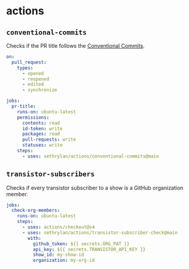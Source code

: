 # actions

## `conventional-commits`

Checks if the PR title follows the [Conventional Commits](https://www.conventionalcommits.org/en/v1.0.0/).

```yaml
on:
  pull_request:
    types:
      - opened
      - reopened
      - edited
      - synchronize

jobs:
  pr-title:
    runs-on: ubuntu-latest
    permissions:
      contents: read
      id-token: write
      packages: read
      pull-requests: write
      statuses: write
    steps:
      - uses: sethrylan/actions/conventional-commits@main
```


## `transistor-subscribers`

Checks if every transistor subscriber to a show is a GitHub organization member.

```yaml
jobs:
  check-org-members:
    runs-on: ubuntu-latest
    steps:
      - uses: actions/checkout@v4
      - uses: sethrylan/actions/transistor-subscriber-check@main
        with:
          github_token: ${{ secrets.ORG_PAT }}
          api_key: ${{ secrets.TRANSISTOR_API_KEY }}
          show_id: my-show-id
          organization: my-org-id
```
